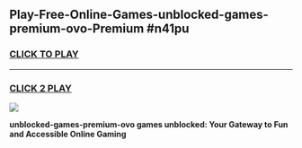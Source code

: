 
## Play-Free-Online-Games-unblocked-games-premium-ovo-Premium #n41pu
<h3>
<a href="https://premium.freeplayer.one?title=unblocked-games-premium-ovo&ref=8M">CLICK TO PLAY</a></h3>
<hr>

<h3>
<a href="https://premium.freeplayer.one?title=unblocked-games-premium-ovo&ref=8M">CLICK 2 PLAY</a>
  
</h3>

<a href="https://premium.freeplayer.one?title=unblocked-games-premium-ovo&ref=8M"><img src="https://clearcache.store/games.png"></a>


**unblocked-games-premium-ovo games unblocked: Your Gateway to Fun and Accessible Online Gaming**

